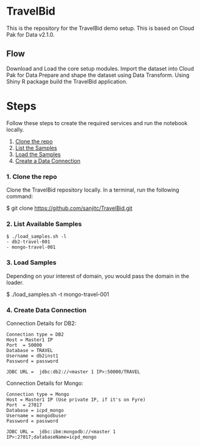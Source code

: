 # TravelBid

This is the repository for the TravelBid demo setup. This is based on Cloud Pak for Data v2.1.0. 

## Flow

Download and Load the core setup modules.
Import the dataset into Cloud Pak for Data
Prepare and shape the dataset using Data Transform.
Using Shiny R package build the TravelBid application.


# Steps
Follow these steps to create the required services and run the notebook locally.

1. [Clone the repo](#1-clone-the-repo)
2. [List the Samples](#2-list-vailable-samples)
3. [Load the Samples](#3-load-samples)
4. [Create a Data Connection](#4-create-data-connection)


### 1. Clone the repo

Clone the TravelBid repository locally. In a terminal, run the following command:

$ git clone https://github.com/sanjitc/TravelBid.git
### 2. List Available Samples

```
$ ./load_samples.sh -l
- db2-travel-001
- mongo-travel-001
```

### 3. Load Samples

Depending on your interest of domain, you would pass the domain in the loader.

$  ./load_samples.sh -t mongo-travel-001

### 4. Create Data Connection

Connection Details for DB2:
```
Connection type = DB2
Host = Master1 IP 
Port  = 50000
Database = TRAVEL
Username = db2inst1
Password = password

JDBC URL =  jdbc:db2://<master 1 IP>:50000/TRAVEL
```

Connection Details for Mongo:
```
Connection type = Mongo
Host = Master1 IP (Use private IP, if it's on Fyre)
Port  = 27017
Database = icpd_mongo
Username = mongodbuser
Password = password

JDBC URL =  jdbc:ibm:mongodb://<master 1 IP>:27017;databaseName=icpd_mongo
```
